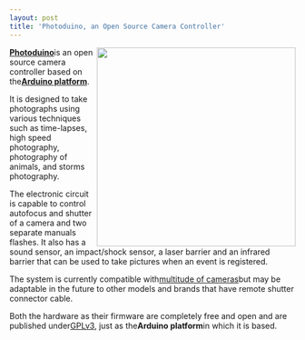 ```yaml
---
layout: post
title: 'Photoduino, an Open Source Camera Controller'
---
```

<img src="http://photoduino.googlecode.com/svn/wiki/_img/en/introduction.jpg" alt="" width="350" align="right" /><strong><a title="Photoduino" href="http://code.google.com/p/photoduino/wiki/Introduction">Photoduino</a></strong>is an open source camera controller based on the<strong><a title="Arduino Platform" href="http://www.arduino.cc/">Arduino platform</a></strong>.<p></p>
It is designed to take photographs using various techniques such as time-lapses, high speed photography, photography of animals, and storms photography.<p></p>
The electronic circuit is capable to control autofocus and shutter of a camera and two separate manuals flashes. It also has a sound sensor, an impact/shock sensor, a laser barrier and an infrared barrier that can be used to take pictures when an event is registered.<p></p>
The system is currently compatible with<a href="http://code.google.com/p/photoduino/wiki/CameraReference">multitude of cameras</a>but may be adaptable in the future to other models and brands that have remote shutter connector cable.<p></p>
Both the hardware as their firmware are completely free and open and are published under<a href="http://www.gnu.org/licenses/gpl.html" rel="nofollow">GPLv3</a>, just as the<strong>Arduino platform</strong>in which it is based.

